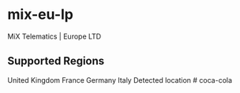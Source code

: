 # mix-eu-lp
MiX Telematics | Europe LTD

## Supported Regions
United Kingdom
France
Germany
Italy
Detected location
#   c o c a - c o l a  
 